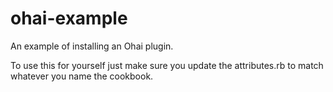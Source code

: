 ohai-example
=============

An example of installing an Ohai plugin.

To use this for yourself just make sure you update the attributes.rb to match
whatever you name the cookbook.
